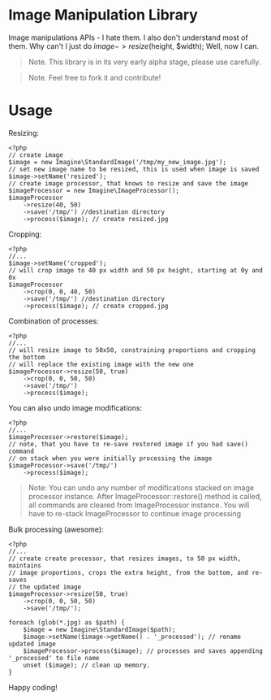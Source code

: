 # Image Manipulation Library

Image manipulations APIs - I hate them. I also don't understand most of them.
Why can't I just do $image->resize($height, $width);
Well, now I can.

> Note. This library is in its very early alpha stage, please use carefully.

> Note. Feel free to fork it and contribute!

# Usage

Resizing:

    <?php
    // create image
    $image = new Imagine\StandardImage('/tmp/my_new_image.jpg');
    // set new image name to be resized, this is used when image is saved
    $image->setName('resized');
    // create image processor, that knows to resize and save the image
    $imageProcessor = new Imagine\ImageProcessor();
    $imageProcessor
        ->resize(40, 50)
        ->save('/tmp/') //destination directory
        ->process($image); // create resized.jpg

Cropping:

    <?php
    //...
    $image->setName('cropped');
    // will crop image to 40 px width and 50 px height, starting at 0y and 0x
    $imageProcessor
        ->crop(0, 0, 40, 50)
        ->save('/tmp/') //destination directory
        ->process($image); // create cropped.jpg

Combination of processes:

    <?php
    //...
    // will resize image to 50x50, constraining proportions and cropping the bottom
    // will replace the existing image with the new one
    $imageProcessor->resize(50, true)
        ->crop(0, 0, 50, 50)
        ->save('/tmp/')
        ->process($image);

You can also undo image modifications:

    <?php
    //...
    $imageProcessor->restore($image);
    // note, that you have to re-save restored image if you had save() command
    // on stack when you were initially processing the image
    $imageProcessor->save('/tmp/')
        ->process($image);

> Note: You can undo any number of modifications stacked on image processor instance.
> After ImageProcessor::restore() method is called, all commands are cleared from
> ImageProcessor instance. You will have to re-stack ImageProcessor to continue
> image processing

Bulk processing (awesome):

    <?php
    //...
    // create create processor, that resizes images, to 50 px width, maintains
    // image proportions, crops the extra height, from the bottom, and re-saves
    // the updated image
    $imageProcessor->resize(50, true)
        ->crop(0, 0, 50, 50)
        ->save('/tmp/');

    foreach (glob(*.jpg) as $path) {
        $image = new Imagine\StandardImage($path);
        $image->setName($image->getName() . '_processed'); // rename updated image
        $imageProcessor->process($image); // processes and saves appending '_processed' to file name
        unset ($image); // clean up memory.
    }

Happy coding!